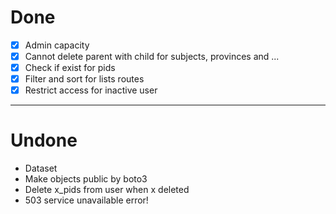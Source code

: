 # Done 
- [x] Admin capacity 
- [x] Cannot delete parent with child for subjects, provinces and ...
- [x] Check if exist for pids
- [x] Filter and sort for lists routes
- [x] Restrict access for inactive user
----
# Undone
- Dataset
- Make objects public by boto3
- Delete x_pids from user when x deleted
- 503 service unavailable error!
